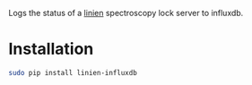 Logs the status of a [linien](https://github.com/linien-org/linien) spectroscopy lock server to influxdb.

# Installation

``` bash
sudo pip install linien-influxdb
```
